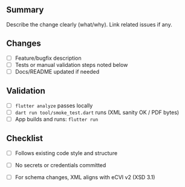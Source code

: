 ## Summary

Describe the change clearly (what/why). Link related issues if any.

## Changes
- [ ] Feature/bugfix description
- [ ] Tests or manual validation steps noted below
- [ ] Docs/README updated if needed

## Validation
- [ ] `flutter analyze` passes locally
- [ ] `dart run tool/smoke_test.dart` runs (XML sanity OK / PDF bytes)
- [ ] App builds and runs: `flutter run`

## Checklist
- [ ] Follows existing code style and structure
- [ ] No secrets or credentials committed
- [ ] For schema changes, XML aligns with eCVI v2 (XSD 3.1)

